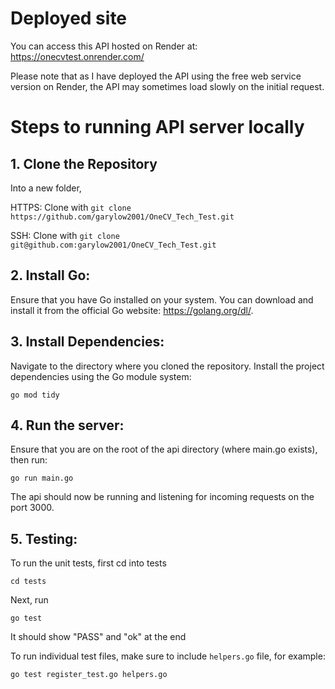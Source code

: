 # Deployed site
You can access this API hosted on Render at: https://onecvtest.onrender.com/

Please note that as I have deployed the API using the free web service version on Render, the API may sometimes load slowly on the initial request.

# Steps to running API server locally

## 1. Clone the Repository

Into a new folder,

HTTPS: Clone with `git clone https://github.com/garylow2001/OneCV_Tech_Test.git`

SSH: Clone with `git clone git@github.com:garylow2001/OneCV_Tech_Test.git`

## 2. Install Go:
Ensure that you have Go installed on your system. You can download and install it from the official Go website: https://golang.org/dl/.

## 3. Install Dependencies:
Navigate to the directory where you cloned the repository.
Install the project dependencies using the Go module system:

`go mod tidy`

## 4. Run the server:
Ensure that you are on the root of the api directory (where main.go exists), then run:

`go run main.go`

The api should now be running and listening for incoming requests on the port 3000.

## 5. Testing:
To run the unit tests, first cd into tests

`cd tests`

Next, run

`go test`

It should show "PASS" and "ok" at the end

To run individual test files, make sure to include `helpers.go` file, for example:

`go test register_test.go helpers.go`